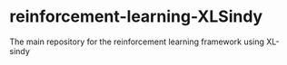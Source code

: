 # reinforcement-learning-XLSindy
The main repository for the reinforcement learning framework using XL-sindy
